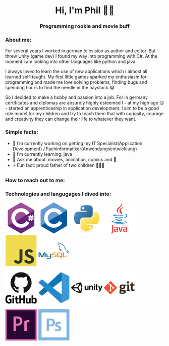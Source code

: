 <h1 align="center">Hi, I'm Phil 👨‍💻</h1>

<h3 align="center">Programming rookie and movie buff</h3>
<p></p>
<h3 align="left">About me:</h3>
<p>For several years I worked in german television as author and editor. But threw Unity (game dev) I found my way into programming with C#. At the moment I am looking into other languages like python and java.</p>
<p>I always loved to learn the use of new applications which I almost all learned self-taught. My first little games sparked my enthusiasm for programming and made me love solving problems, finding bugs and spending hours to find the needle in the haystack.😂</p>
<p>So I decided to make a hobby and passion into a job. For in germany certificates and diplomas are absurdly highly esteemed I - at my high age 😉 - started an apprenticeship in application development. I aim to be a good role model for my children and try to teach them that with curiosity, courage and creativity they can change their life to whatever they want.</p>
<h3 align="left">Simple facts:</h3>
<ul>
<li>🔭 I’m currently working on getting my IT Specialist(Application Development) / Fachinformatiker(Anwendungsentwicklung)</li>
<li>🌱 I’m currently learning: java</li>
<li>💬 Ask me about: movies, animation, comics and 🍕</li>
<li>⚡ Fun fact: proud father of two children 👶👱‍♀️</li>
</ul>

<h3 align="left">How to reach out to me:</h3>

<h3 align="left">Technologies and langugages I dived into:</h3>
<img src="icons\csharp-original.svg" alt="C-Sharp" style="width:100px;height:100px;">
<img src="icons\c-original.svg" alt="C" style="width:100px;height:100px;">
<img src="icons\python-original.svg" alt="python" style="width:100px;height:100px;">
<img src="icons\java-original-wordmark.svg" alt="java" style="width:100px;height:100px;">
<img src="icons\javascript-original.svg" alt="javascript" style="width:100px;height:100px;">
<img src="icons\mysql-original-wordmark.svg" alt="mySQL" style="width:100px;height:100px;">
<p></p>
<img src="icons\github-original-wordmark.svg" alt="github" style="width:100px;height:100px;">
<img src="icons\vscode-original.svg" alt="vscode" style="width:100px;height:100px;">
<img src="icons\unity-original-wordmark.svg" alt="unity" style="width:100px;height:100px;">
<img src="icons\git-original-wordmark.svg" alt="git" style="width:100px;height:100px;">
<p></p>
<img src="icons\premierepro-original.svg" alt="premierePro" style="width:100px;height:100px;">
<img src="icons\photoshop-line.svg" alt="photoshop" style="width:100px;height:100px;">
